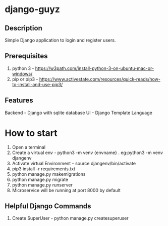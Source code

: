 # django-guyz

## Description
Simple Django application to login and register users.

## Prerequisites
1. python 3 - https://w3path.com/install-python-3-on-ubuntu-mac-or-windows/
2. pip or pip3 - https://www.activestate.com/resources/quick-reads/how-to-install-and-use-pip3/

## Features
Backend - Django with sqlite database
UI - Django Template Language


# How to start
1. Open a terminal
2. Create a virtual env - python3 -m venv {envname} . eg:python3 -m venv djangenv
3. Activate virtual Environment - source djangenv/bin/activate
4. pip3 install -r requirements.txt
5. python manage.py makemigrations
6. python manage.py migrate
7. python manage.py runserver
8. Microservice will be running at port 8000 by default

## Helpful Django Commands
1. Create SuperUser - python manage.py createsuperuser

